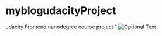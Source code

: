 # myblogudacityProject
udacity Frontend nanodegree course project 1
![Optional Text](../master/img/my.jpg)
